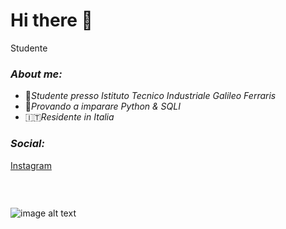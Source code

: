# Hi there 👋
Studente
### _About me:_ 
* 🏫_Studente presso Istituto Tecnico Industriale Galileo Ferraris_
* 🐍_Provando a imparare Python & SQLI_
* 🇮🇹_Residente in Italia_

### _Social:_
[Instagram](https://instagram.com/katz.py/)
### ⠀
![image alt text](https://i.ibb.co/D1Bbb7v/Untitled.png)
